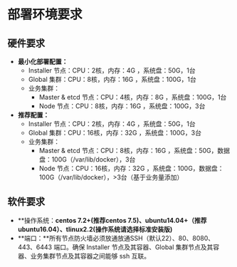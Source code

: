 #  部署环境要求



## 硬件要求

* **最小化部署配置：**
  * Installer 节点：CPU：2核，内存：4G ，系统盘：50G，1台
  * Global 集群：CPU：8核，内存：16G ，系统盘：100G，1台
  * 业务集群：
    * Master & etcd 节点：CPU：4核，内存：8G ，系统盘：100G，1台
    * Node 节点：CPU：8核，内存：16G ，系统盘：100G，3台
* **推荐配置：**
  * Installer 节点：CPU：2核，内存：4G ，系统盘：50G，1台
  * Global 集群：CPU：16核，内存：32G ，系统盘：100G，3台
  * 业务集群：
    * Master & etcd 节点：CPU：8核，内存：16G ，系统盘：50G，数据盘：100G（/var/lib/docker），3台
    * Node 节点：CPU：16核，内存：32G ，系统盘：100G，数据盘：100G（/var/lib/docker），>3台（基于业务量添加）



## 软件要求

* **操作系统：**centos 7.2+(推荐centos 7.5)、ubuntu14.04+（推荐ubuntu16.04）、tlinux2.2(操作系统请选择标准安装版)**
* **端口：**所有节点防火墙必须放通放通SSH（默认22）、80、8080、443、6443 端口。确保 Installer 节点及其容器、Global 集群节点及其容器、业务集群节点及其容器之间能够 ssh 互联。